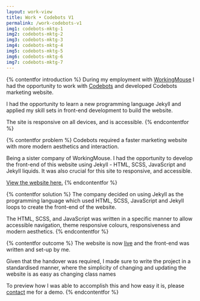 ```yaml
---
layout: work-view
title: Work • Codebots V1
permalink: /work-codebots-v1
img1: codebots-mktg-1
img2: codebots-mktg-2
img3: codebots-mktg-3
img4: codebots-mktg-4
img5: codebots-mktg-5
img6: codebots-mktg-6
img7: codebots-mktg-7
---
```


{% contentfor introduction %}
During my employment with <a href="/workingmouse" target="_blank">WorkingMouse</a> I had the opportunity to work with <a href="/codebotsmarketing">Codebots</a> and developed Codebots marketing website.

I had the opportunity to learn a new programming language Jekyll and applied my skill sets in front-end development to build the website.

The site is responsive on all devices, and is accessible.
{% endcontentfor %}


{% contentfor problem %}
Codebots required a faster marketing website with more modern aesthetics and interaction.

Being a sister company of WorkingMouse. I had the opportunity to develop the front-end of this website using Jekyll - HTML, SCSS, JavaScript and Jekyll liquids. It was also crucial for this site to responsive, and accessible.

<a href="/codebotsmarketing">View the website here.</a>
{% endcontentfor %}


{% contentfor solution %}
The company decided on using Jekyll as the programming language which used HTML, SCSS, JavaScript and Jekyll loops to create the front-end of the website.

The HTML, SCSS, and JavaScript was written in a specific manner to allow accessible navigation, theme responsive colours, responsiveness and modern aesthetics.
{% endcontentfor %}


{% contentfor outcome %}
The website is now <a href="/codebotsmarketing">live</a> and the front-end was written and set-up by me.

Given that the handover was required, I made sure to write the project in a standardised manner, where the simplicity of changing and updating the website is as easy as changing class names

To preview how I was able to accomplish this and how easy it is, please <a href="#" onclick="toggleContact()">contact</a> me for a demo.
{% endcontentfor %}
